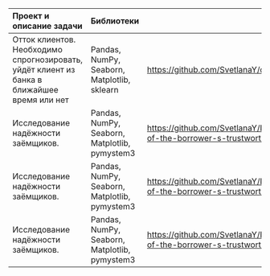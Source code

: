  
 
 
|  Проект и описание задачи | Библиотеки |  |
| :--------------------------- | --------------------- |:---------------------------|
| Отток клиентов. Необходимо спрогнозировать, уйдёт клиент из банка в ближайшее время или нет | Pandas, NumPy, Seaborn, Matplotlib, sklearn | https://github.com/SvetlanaY/customer_churn |
| Исследование надёжности заёмщиков. | Pandas, NumPy, Seaborn, Matplotlib, pymystem3 | https://github.com/SvetlanaY/Investigation-of-the-borrower-s-trustworthiness |
| Исследование надёжности заёмщиков. | Pandas, NumPy, Seaborn, Matplotlib, pymystem3 | https://github.com/SvetlanaY/Investigation-of-the-borrower-s-trustworthiness |
| Исследование надёжности заёмщиков. | Pandas, NumPy, Seaborn, Matplotlib, pymystem3 | https://github.com/SvetlanaY/Investigation-of-the-borrower-s-trustworthiness |



<!--
**SvetlanaY/SvetlanaY** is a ✨ _special_ ✨ repository because its `README.md` (this file) appears on your GitHub profile.

Here are some ideas to get you started:

- 🔭 I’m currently working on ...
- 🌱 I’m currently learning ...
- 👯 I’m looking to collaborate on ...
- 🤔 I’m looking for help with ...
- 💬 Ask me about ...
- 📫 How to reach me: ...
- 😄 Pronouns: ...
- ⚡ Fun fact: ...
-->
